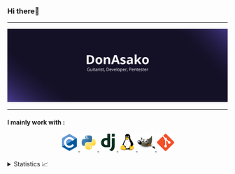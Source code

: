 ### Hi there👋

---
![DonAsako's banner](DonAsako.png)

---
#### I mainly work with : 
<div align="center">
    <a href="https://gcc.gnu.org/">
        <img src="https://raw.githubusercontent.com/devicons/devicon/master/icons/c/c-original.svg" width="40px" />
    </a>
    <a href="https://python.org/">
        <img src="https://raw.githubusercontent.com/devicons/devicon/refs/heads/master/icons/python/python-original.svg" width="40px">
    </a>
    <a href="https://www.djangoproject.com/">
        <img src="https://raw.githubusercontent.com/devicons/devicon/refs/heads/master/icons/django/django-plain.svg" width="40px" />
    </a>
    <a href="https://kernel.org/">
        <img src="https://raw.githubusercontent.com/devicons/devicon/master/icons/linux/linux-original.svg" width="40px" />
    </a>
    <a href="https://www.gimp.org/">
        <img src="https://raw.githubusercontent.com/devicons/devicon/master/icons/gimp/gimp-original.svg" width="40px" />
    </a>
    <a href="https://git-scm.com/">
        <img src="https://raw.githubusercontent.com/devicons/devicon/master/icons/git/git-original.svg" width="40px">
    </a>
</div>

<br>
<details>
<summary>Statistics 📈</summary>
<div align="center">

[![DonAsako's github stats](https://github-readme-stats.vercel.app/api?username=DonAsako&show_icons=true&theme=github_dark&layout=compact&hide_border=true&count_private=true#gh-dark-mode-only)](https://github.com/DonAsako/DonAsako#gh-dark-mode-only)
[![DonAsako's github stats](https://github-readme-stats.vercel.app/api?username=DonAsako&show_icons=true&theme=graywhite&layout=compact&hide_border=true&count_private=true#gh-light-mode-only)](https://github.com/DonAsako/DonAsako#gh-light-mode-only)
[!["Top Langs"](https://github-readme-stats.vercel.app/api/top-langs/?username=DonAsako&theme=github_dark&hide=html,Makefile&layout=compact&hide_border=true#gh-dark-mode-only)](https://github.com/DonAsako/DonAsako#gh-dark-mode-only)
[!["Top Langs"](https://github-readme-stats.vercel.app/api/top-langs/?username=DonAsako&theme=graywhite&hide=html,Makefile&layout=compact&hide_border=true#gh-light-mode-only)](https://github.com/DonAsako/DonAsako#gh-light-mode-only)
</div>
</details>
